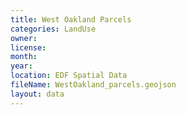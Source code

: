 ```yaml
---
title: West Oakland Parcels
categories: LandUse
owner:
license:
month:
year:
location: EDF Spatial Data
fileName: WestOakland_parcels.geojson
layout: data
---
```

